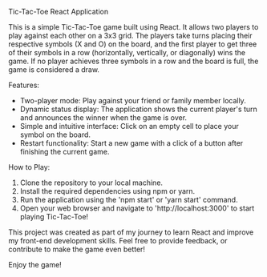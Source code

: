 Tic-Tac-Toe React Application

This is a simple Tic-Tac-Toe game built using React. It allows two players to play against each other on a 3x3 grid. The players take turns placing their respective symbols (X and O) on the board, and the first player to get three of their symbols in a row (horizontally, vertically, or diagonally) wins the game. If no player achieves three symbols in a row and the board is full, the game is considered a draw.

Features:
- Two-player mode: Play against your friend or family member locally.
- Dynamic status display: The application shows the current player's turn and announces the winner when the game is over.
- Simple and intuitive interface: Click on an empty cell to place your symbol on the board.
- Restart functionality: Start a new game with a click of a button after finishing the current game.

How to Play:
1. Clone the repository to your local machine.
2. Install the required dependencies using npm or yarn.
3. Run the application using the 'npm start' or 'yarn start' command.
4. Open your web browser and navigate to 'http://localhost:3000' to start playing Tic-Tac-Toe!

This project was created as part of my journey to learn React and improve my front-end development skills. Feel free to provide feedback, or contribute to make the game even better!


Enjoy the game!

